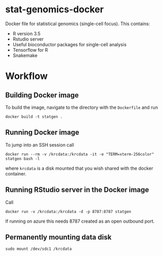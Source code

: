 # stat-genomics-docker
Docker file for statistical genomics (single-cell focus). This contains:

* R version 3.5
* Rstudio server
* Useful bioconductor packages for single-cell analysis
* Tensorflow for R
* Snakemake


# Workflow

## Building Docker image

To build the image, navigate to the directory with the `Dockerfile` and run

```
docker build -t statgen .
```

## Running Docker image

To jump into an SSH session call

```
docker run --rm -v /krcdata:/krcdata -it -e "TERM=xterm-256color" statgen bash -l
```

where `krcdata` is a disk mounted that you wish shared with the docker container.

## Running RStudio server in the Docker image

Call

```
docker run -v /krcdata:/krcdata -d -p 8787:8787 statgen
```

If running on azure this needs 8787 created as an open outbound port.

## Permanently mounting data disk 

```
sudo mount /dev/sdc1 /krcdata
```